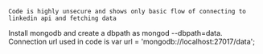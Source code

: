```
Code is highly unsecure and shows only basic flow of connecting to linkedin api and fetching data
```
Install mongodb and create a dbpath as mongod --dbpath=data. Connection url used in code is var url = 'mongodb://localhost:27017/data';

